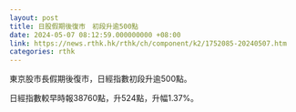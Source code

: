 ```yaml
---
layout: post
title: 日股假期後復市　初段升逾500點
date: 2024-05-07 08:12:59.000000000 +08:00
link: https://news.rthk.hk/rthk/ch/component/k2/1752085-20240507.htm
categories: rthk
---
```


東京股市長假期後復市，日經指數初段升逾500點。

日經指數較早時報38760點，升524點，升幅1.37%。
